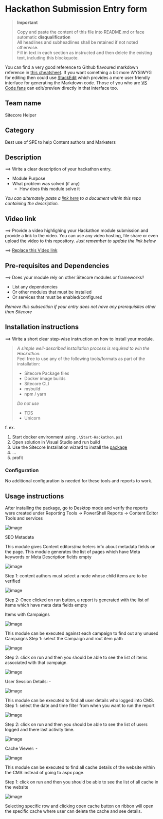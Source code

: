 # Hackathon Submission Entry form

> __Important__  
> 
> Copy and paste the content of this file into README.md or face automatic __disqualification__  
> All headlines and subheadlines shall be retained if not noted otherwise.  
> Fill in text in each section as instructed and then delete the existing text, including this blockquote.

You can find a very good reference to Github flavoured markdown reference in [this cheatsheet](https://github.com/adam-p/markdown-here/wiki/Markdown-Cheatsheet). If you want something a bit more WYSIWYG for editing then could use [StackEdit](https://stackedit.io/app) which provides a more user friendly interface for generating the Markdown code. Those of you who are [VS Code fans](https://code.visualstudio.com/docs/languages/markdown#_markdown-preview) can edit/preview directly in that interface too.

## Team name

Sitecore Helper

## Category
Best use of SPE to help Content authors and Marketers

## Description
⟹ Write a clear description of your hackathon entry.  

  - Module Purpose
  - What problem was solved (if any)
    - How does this module solve it

_You can alternately paste a [link here](#docs) to a document within this repo containing the description._

## Video link
⟹ Provide a video highlighing your Hackathon module submission and provide a link to the video. You can use any video hosting, file share or even upload the video to this repository. _Just remember to update the link below_

⟹ [Replace this Video link](#video-link)



## Pre-requisites and Dependencies

⟹ Does your module rely on other Sitecore modules or frameworks?

- List any dependencies
- Or other modules that must be installed
- Or services that must be enabled/configured

_Remove this subsection if your entry does not have any prerequisites other than Sitecore_

## Installation instructions
⟹ Write a short clear step-wise instruction on how to install your module.  

> _A simple well-described installation process is required to win the Hackathon._  
> Feel free to use any of the following tools/formats as part of the installation:
> - Sitecore Package files
> - Docker image builds
> - Sitecore CLI
> - msbuild
> - npm / yarn
> 
> _Do not use_
> - TDS
> - Unicorn
 
f. ex. 

1. Start docker environment using `.\Start-Hackathon.ps1`
2. Open solution in Visual Studio and run build
3. Use the Sitecore Installation wizard to install the [package](#link-to-package)
4. ...
5. profit

### Configuration
No additional configuration is needed for these tools and reports to work.

## Usage instructions


After installing the package, go to Desktop mode and verify the reports were created under Reporting Tools -> PowerShell Reports -> Content Editor Tools and services

![image](https://user-images.githubusercontent.com/47169646/110219907-0f59fc00-7ee8-11eb-8382-482d6147e9e1.png)


SEO Metadata

This module gives Content editors/marketers info about metadata fields on the page. This module generates the list of pages which have Meta keywords or Meta Description  fields empty

![image](https://user-images.githubusercontent.com/47169646/110219436-3b27b280-7ee5-11eb-827d-517dfb3825dc.png)

Step 1: content authors must select a node whose child items are to be verified

![image](https://user-images.githubusercontent.com/47169646/110219450-585c8100-7ee5-11eb-826a-65c0ead5d81e.png)

Step 2: Once clicked on run button, a report is generated with the list of items which have meta data fields empty

Items with Campaigns

![image](https://user-images.githubusercontent.com/47169646/110219918-1ed94500-7ee8-11eb-89bb-4d3d4b130b0b.png)



This module can be executed against each campaign to find out any unused Campaigns
Step 1: select the Campaign and root item path

![image](https://user-images.githubusercontent.com/47169646/110219491-8b067980-7ee5-11eb-98cc-ffe5e2bd667f.png)

Step 2: click on run and then you should be able to see the list of items associated with that campaign.

![image](https://user-images.githubusercontent.com/47169646/110219500-95287800-7ee5-11eb-8767-c78e44c08921.png)


User Session Details: -

![image](https://user-images.githubusercontent.com/47169646/110219971-842d3600-7ee8-11eb-8dc0-7a057e2c686d.png)

This module can be executed to find all user details who logged into CMS.
Step 1: select the date and time filter from when you want to run the report

![image](https://user-images.githubusercontent.com/47169646/110219983-960ed900-7ee8-11eb-8ecb-9f48abcf7a86.png)

Step 2: click on run and then you should be able to see the list of users logged and there last activity time.

![image](https://user-images.githubusercontent.com/47169646/110219988-a32bc800-7ee8-11eb-9d47-08a1da4cbf58.png)

Cache Viewer: -

![image](https://user-images.githubusercontent.com/47169646/110219994-af178a00-7ee8-11eb-97c5-3beff91061b4.png)

This module can be executed to find all cache details of the website within the CMS instead of going to aspx page.

Step 1: click on run and then you should be able to see the list of all cache in the website

![image](https://user-images.githubusercontent.com/47169646/110220002-bd65a600-7ee8-11eb-93c2-5cb557253c37.png)


Selecting specific row and clicking open cache button on ribbon will open the specific cache where user can delete the cache and see details.





